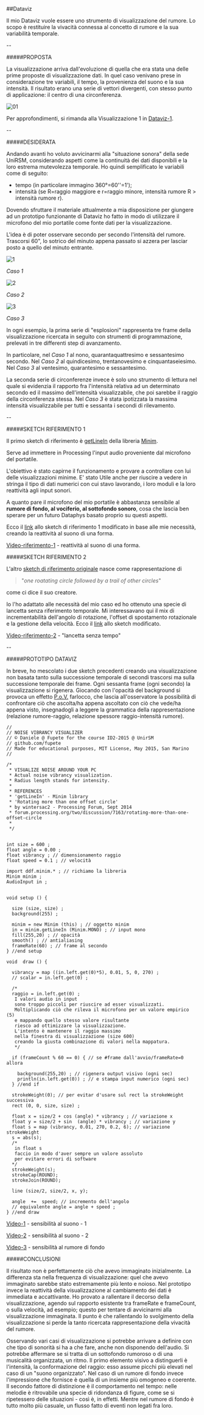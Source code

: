 ##Dataviz

Il mio Dataviz vuole essere uno strumento di visualizzazione del rumore. 
Lo scopo è restituire la vivacità connessa al concetto di rumore e la sua variabilità temporale.

--

#####PROPOSTA

La visualizzazione arriva dall'evoluzione di quella che era stata una delle prime proposte di visualizzazione dati.
In quel caso venivano prese in considerazione tre variabili, il tempo, la provenienza del suono e la sua intensità.
Il risultato erano una serie di vettori divergenti, con stesso punto di applicazione: il centro di una circonferenza. 

![01](http://i.imgur.com/G3EZ2Q2.png?1)

Per approfondimenti, si rimanda alla Visualizzazione 1 in 
[Dataviz-1](https://github.com/LoreCame/ID2-2015/blob/master/2_dataviz/LorellaCamellina/dataviz-1.md).

--

#####DESIDERATA

Andando avanti ho voluto avvicinarmi alla "situazione sonora" della sede UniRSM, considerando aspetti come 
la continuità dei dati disponibili e la loro estrema mutevolezza temporale. 
Ho quindi semplificato le variabili come di seguito:

- tempo (in particolare immagino 360°=60''=1');
- intensità (se R=raggio maggiore e r=raggio minore, intensità rumore R > intensità rumore r).

Dovendo sfruttare il materiale attualmente a mia disposizione per giungere ad un prototipo funzionante di Dataviz
ho fatto in modo di utilizzare il microfono del mio portatile come fonte dati per la visualizzazione.

L'idea è di poter osservare secondo per secondo l'intensità del rumore.
Trascorsi 60", lo sotrico del minuto appena passato si azzera per lasciar posto a quello del 
minuto entrante.

![1](http://i.imgur.com/uEaXdCG.jpg?1)

_Caso 1_

![2](http://i.imgur.com/WXXS3YH.jpg?1)

_Caso 2_

![3](http://i.imgur.com/rRIahzs.jpg?1)

_Caso 3_

In ogni esempio, la prima serie di "esplosioni" rappresenta tre frame della visualizzazione ricercata in seguito 
con strumenti di programmazione, prelevati in tre differenti step di avanzamento. 

In particolare, nel _Caso 1_ al nono, quarantaquattresimo e sessantesimo secondo. 
Nel _Caso 2_ al quindicesimo, trentanovesimo e cinquantaseiesimo. 
Nel _Caso 3_ al ventesimo, quarantesimo e sessantesimo.

La seconda serie di circonferenze invece è solo uno strumento di lettura nel quale si evidenzia il rapporto fra
l'intensità relativa ad un determinato secondo ed il massimo dell'intensità visualizzabile, 
che poi sarebbe il raggio della circonferenza stessa. Nel _Caso 3_ è stata ipotizzata la massima intensità visualizzabile 
per tutti e sessanta i secondi di rilevamento.

--

#####SKETCH RIFERIMENTO 1

Il primo sketch di riferimento è [getLineIn](http://code.compartmental.net/minim/minim_method_getlinein.html) 
della libreria [Minim](http://code.compartmental.net/tools/minim/).

Serve ad immettere in Processing l'input audio proveniente dal microfono del portatile.

L'obiettivo è stato capirne il funzionamento e provare a controllare con lui delle visualizzazioni minime.
E' stato Utile anche per riuscire a vedere in stringa il tipo di dati numerici con cui stavo lavorando, 
i loro moduli e la loro reattività agli input sonori. 

A quanto pare il microfono del mio portatile è abbastanza sensibile al **rumore di fondo, al vociferio, 
al sottofondo sonoro**, cosa che lascia ben sperare per un futuro Dataphys basato proprio su questi aspetti.

Ecco il 
[link](https://github.com/LoreCame/ID2-2015/blob/master/2_dataviz/LorellaCamellina/sketch-progress/riferimento-1-modified.pde) 
allo sketch di riferimento 1 modificato in base alle mie necessità, creando la reattività al suono di una forma.

[Video-riferimento-1](https://www.dropbox.com/s/x86s1vuri05dv7j/riferimento-1.wmv?dl=0) - reattività al suono di una forma.

#####SKETCH RIFERIMENTO 2

L'altro 
[sketch di riferimento originale](http://forum.processing.org/two/discussion/7163/rotating-more-than-one-offset-circle)
nasce come rappresentazione di 
>"_one roatating circle followed by a trail of other circles_"

come ci dice il suo creatore. 

Io l'ho adattato alle necessità del mio caso ed ho ottenuto una specie di lancetta senza riferimento temporale.
Mi interessavano qui il mix di incrementabilità dell'angolo di rotazione, l'offset di spostamento rotazionale 
e la gestione della velocità. Ecco il 
[link](https://github.com/LoreCame/ID2-2015/blob/master/2_dataviz/LorellaCamellina/sketch-progress/riferimento-1-modified.pde) allo sketch modificato.

[Video-riferimento-2](https://www.dropbox.com/s/z2geyfkdane875b/riferimento-2.wmv?dl=0) - "lancetta senza tempo"

--

#####PROTOTIPO DATAVIZ

In breve, ho mescolato i due sketch precedenti creando una visualizzazione non basata tanto sulla successione temporale 
di secondi trascorsi ma sulla successione temporale dei frame. Ogni sessanta frame (ogni secondo) la visualizzazione 
si rigenera. Giocando con l'opacità del background si provoca un effetto
[P.o.V.](http://en.wikipedia.org/wiki/Persistence_of_vision) farlocco, che lascia all'osservatore la possibilità di 
confrontare ciò che ascolta/ha appena ascoltato con ciò che vede/ha appena visto, insegnadogli a leggere la grammatica 
della rappresentazione (relazione rumore-raggio, relazione spessore raggio-intensità rumore).

```
//
// NOISE VIBRANCY VISUALIZER
// © Daniele @ Fupete for the course ID2-2015 @ UnirSM
// github.com/fupete
// Made for educational purposes, MIT License, May 2015, San Marino
// 

/*
 * VISUALIZE NOISE AROUND YOUR PC
 * Actual noise vibrancy visualization.
 * Radius length stands for intensity.
 *
 * REFERENCES
 * 'getLineIn' - Minim library
 * 'Rotating more than one offset circle' 
 * by wintersac2 - Processing Forum, Sept 2014
 * forum.processing.org/two/discussion/7163/rotating-more-than-one-offset-circle
 *
 */


int size = 600 ;
float angle = 0.00 ; 
float vibrancy ; // dimensionamento raggio
float speed = 0.1 ; // velocità

import ddf.minim.* ; // richiamo la libreria
Minim minim ;
AudioInput in ;


void setup () {

  size (size, size) ; 
  background(255) ;

  minim = new Minim (this) ; // oggetto minim
  in = minim.getLineIn (Minim.MONO) ; // input mono
  fill(255,20) ; // opacità
  smooth() ; // antialiasing
  frameRate(60) ; // frame al secondo
} //end setup

void  draw () { 

  vibrancy = map ((in.left.get(0)*5), 0.01, 5, 0, 270) ; 
  // scalar = in.left.get(0) ;
  
  /*
  raggio = in.left.get(0) ;
   I valori audio in input 
   sono troppo piccoli per riuscire ad esser visualizzati.
   Moltiplicando ciò che rileva il microfono per un valore empirico (5)
   e mappando quello stesso valore risultante
   riesco ad ottimizzare la visualizzazione.
   L'intento è mantenere il raggio massimo 
   nella finestra di visualizzazione (size 600)
   creando la giusta combinazione di valori nella mappatura.
   */

  if (frameCount % 60 == 0) { // se #frame dall'avvio/frameRate=0 allora

    background(255,20) ; // rigenera output visivo (ogni sec)
    println(in.left.get(0)) ; // e stampa input numerico (ogni sec)
  } //end if
  
  strokeWeight(0); // per evitar d'usare sul rect la strokeWeight successiva
  rect (0, 0, size, size) ; 

  float x = size/2 + cos (angle) * vibrancy ; // variazione x
  float y = size/2 + sin  (angle) * vibrancy ; // variazione y
  float s = map (vibrancy, 0.01, 270, 0.2, 6); // variazione strokeWeight
  s = abs(s); 
  /* 
   in float s
   faccio in modo d'aver sempre un valore assoluto 
   per evitare errori di software
  */
  strokeWeight(s); 
  strokeCap(ROUND); 
  strokeJoin(ROUND);

  line (size/2, size/2, x, y); 

  angle  +=  speed; // incremento dell'angolo
  // equivalente angle = angle + speed ;
} //end draw

```

[Video-1](https://www.dropbox.com/s/8m8etar2g4v1ojk/video-1.wmv?dl=0) - sensibilità al suono - 1

[Video-2](https://www.dropbox.com/s/kfkihfjob3u50pp/video-2.wmv?dl=0) - sensibilità al suono - 2

[Video-3](https://www.dropbox.com/s/rrdifp2eqfsly8i/video-3.wmv?dl=0) - sensibilità al rumore di fondo

#####CONCLUSIONI

Il risultato non è perfettamente ciò che avevo immaginato inizialmente. La differenza sta nella frequenza di visualizzazione:
quel che avevo immaginato sarebbe stato estremamente più lento e noioso. Nel prototipo invece la reattività della visualizzazione al cambiamento dei dati è immediata e accattivante. Ho provato a rallentare il decorso della visualizzazione, agendo sul rapporto esistente tra frameRate e frameCount, o sulla velocità, ad esempio; questo per tentare di avvicinarmi alla visualizzazione immaginata. Il punto è che rallentando lo svolgimento della visualizzazione si perde la tanto ricercata rappresentazione della vivacità del rumore.

Osservando vari casi di visualizzazione si potrebbe arrivare a definire con che tipo di sonorità si ha a che fare, anche non disponendo dell'audio. Si potrebbe affermare se si tratta di un sottofondo rumoroso o di una musicalità organizzata, un ritmo. Il primo elemento visivo a distinguerli è l'intensità, la conformazione del raggio: esso assume picchi più elevati nel caso di un "suono organizzato". Nel caso di un rumore di fondo invece l'impressione che fornisce è quella di un insieme più omogeneo e coerente. Il secondo fattore di distinzione è il comportamento nel tempo: nelle melodie è ritrovabile una specie di ridondanza di figure, come se si ripetessero delle situazioni - così è, in effetti. Mentre nel rumore di fondo è tutto molto più casuale, un flusso fatto di eventi non legati fra loro.


